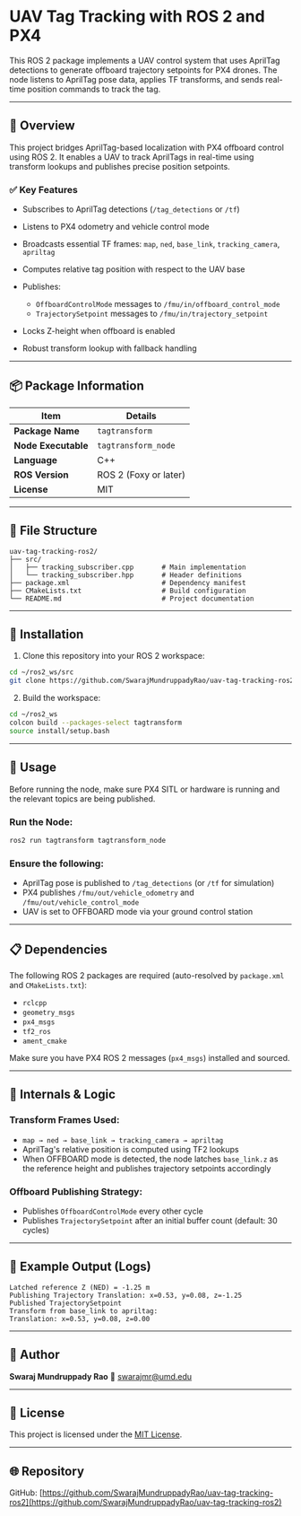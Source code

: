 # UAV Tag Tracking with ROS 2 and PX4

This ROS 2 package implements a UAV control system that uses AprilTag detections to generate offboard trajectory setpoints for PX4 drones. The node listens to AprilTag pose data, applies TF transforms, and sends real-time position commands to track the tag.

---

## 🚀 Overview

This project bridges AprilTag-based localization with PX4 offboard control using ROS 2. It enables a UAV to track AprilTags in real-time using transform lookups and publishes precise position setpoints.

### ✅ Key Features

* Subscribes to AprilTag detections (`/tag_detections` or `/tf`)
* Listens to PX4 odometry and vehicle control mode
* Broadcasts essential TF frames: `map`, `ned`, `base_link`, `tracking_camera`, `apriltag`
* Computes relative tag position with respect to the UAV base
* Publishes:

  * `OffboardControlMode` messages to `/fmu/in/offboard_control_mode`
  * `TrajectorySetpoint` messages to `/fmu/in/trajectory_setpoint`
* Locks Z-height when offboard is enabled
* Robust transform lookup with fallback handling

---

## 📦 Package Information

| Item                | Details               |
| ------------------- | --------------------- |
| **Package Name**    | `tagtransform`        |
| **Node Executable** | `tagtransform_node`   |
| **Language**        | C++                   |
| **ROS Version**     | ROS 2 (Foxy or later) |
| **License**         | MIT                   |

---

## 📂 File Structure

```
uav-tag-tracking-ros2/
├── src/
│   ├── tracking_subscriber.cpp       # Main implementation
│   └── tracking_subscriber.hpp       # Header definitions
├── package.xml                       # Dependency manifest
├── CMakeLists.txt                    # Build configuration
└── README.md                         # Project documentation
```

---

## 🔧 Installation

1. Clone this repository into your ROS 2 workspace:

```bash
cd ~/ros2_ws/src
git clone https://github.com/SwarajMundruppadyRao/uav-tag-tracking-ros2.git
```

2. Build the workspace:

```bash
cd ~/ros2_ws
colcon build --packages-select tagtransform
source install/setup.bash
```

---

## 🚀 Usage

Before running the node, make sure PX4 SITL or hardware is running and the relevant topics are being published.

### Run the Node:

```bash
ros2 run tagtransform tagtransform_node
```

### Ensure the following:

* AprilTag pose is published to `/tag_detections` (or `/tf` for simulation)
* PX4 publishes `/fmu/out/vehicle_odometry` and `/fmu/out/vehicle_control_mode`
* UAV is set to OFFBOARD mode via your ground control station

---

## 📋 Dependencies

The following ROS 2 packages are required (auto-resolved by `package.xml` and `CMakeLists.txt`):

* `rclcpp`
* `geometry_msgs`
* `px4_msgs`
* `tf2_ros`
* `ament_cmake`

Make sure you have PX4 ROS 2 messages (`px4_msgs`) installed and sourced.

---

## 🧐 Internals & Logic

### Transform Frames Used:

* `map → ned → base_link → tracking_camera → apriltag`
* AprilTag's relative position is computed using TF2 lookups
* When OFFBOARD mode is detected, the node latches `base_link.z` as the reference height and publishes trajectory setpoints accordingly

### Offboard Publishing Strategy:

* Publishes `OffboardControlMode` every other cycle
* Publishes `TrajectorySetpoint` after an initial buffer count (default: 30 cycles)

---

## 🧰 Example Output (Logs)

```text
Latched reference Z (NED) = -1.25 m
Publishing Trajectory Translation: x=0.53, y=0.08, z=-1.25
Published TrajectorySetpoint
Transform from base_link to apriltag:
Translation: x=0.53, y=0.08, z=0.00
```

---

## 👤 Author

**Swaraj Mundruppady Rao**
📧 [swarajmr@umd.edu](mailto:swarajmr@umd.edu)

---

## 📜 License

This project is licensed under the [MIT License](https://opensource.org/licenses/MIT).

---

## 🌐 Repository

GitHub: [https://github.com/SwarajMundruppadyRao/uav-tag-tracking-ros2](https://github.com/SwarajMundruppadyRao/uav-tag-tracking-ros2)
